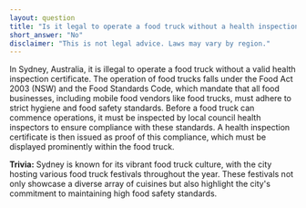 ```yaml
---
layout: question
title: "Is it legal to operate a food truck without a health inspection certificate in Sydney, Australia?"
short_answer: "No"
disclaimer: "This is not legal advice. Laws may vary by region."
---
```


In Sydney, Australia, it is illegal to operate a food truck without a valid health inspection certificate. The operation of food trucks falls under the Food Act 2003 (NSW) and the Food Standards Code, which mandate that all food businesses, including mobile food vendors like food trucks, must adhere to strict hygiene and food safety standards. Before a food truck can commence operations, it must be inspected by local council health inspectors to ensure compliance with these standards. A health inspection certificate is then issued as proof of this compliance, which must be displayed prominently within the food truck.

**Trivia:** Sydney is known for its vibrant food truck culture, with the city hosting various food truck festivals throughout the year. These festivals not only showcase a diverse array of cuisines but also highlight the city's commitment to maintaining high food safety standards.
